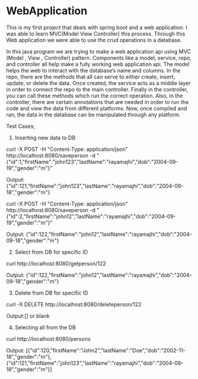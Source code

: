 # WebApplication

This is my first project that deals with spring boot and a web application. I was able to learn MVC(Model View Controller)
this process. Through this Web application we were able to use the crud operations in a database.




In this java program we are trying to make a web application api using MVC (Model , View , Controller) pattern. Components like a model, service, repo, and controller all help make a fully working web application api. The model helps the web to interact with the database’s name and columns. In the repo, there are the methods that all can serve to either create, insert, update, or delete the data. Once created, the service acts as a middle layer in order to connect the repo to the main controller. Finally in the controller, you can call these methods which run the correct operation. Also, in the controller, there are certain annotations that are needed in order to run the code and view the data from different platforms. Now, once compiled and ran, the data in the database can be manipulated through any platform.

Test Cases;

1. Inserting new data to DB

curl -X POST -H "Content-Type: application/json" http://localhost:8080/saveperson -d 
"{\"id\":1,\"firstName\":\"john123\",\"lastName\":\"rayamajhi\",\"dob\":\"2004-09-19\",\"gender\":\"m\"}"

Output:
{"id":121,"firstName":"john123","lastName":"rayamajhi","dob":"2004-09-18","gender":"m"}

 curl -X POST -H "Content-Type: application/json" http://localhost:8080/saveperson -d 
"{\"id\":2,\"firstName\":\"john12\",\"lastName\":\"rayamajhi\",\"dob\":\"2004-09-19\",\"gender\":\"m\"}"

Output:
{"id":122,"firstName":"john12","lastName":"rayamajhi","dob":"2004-09-18","gender":"m"}


2. Select from DB for specific ID

curl http://localhost:8080/getperson/122

Output:
{"id":122,"firstName":"john12","lastName":"rayamajhi","dob":"2004-09-18","gender":"m"}


3. Delete from DB for specific ID

curl -X DELETE  http://localhost:8080/deleteperson/122

Output:[] or blank



4. Selecting all from the DB

curl http://localhost:8080/persons

Output:
[{"id":120,"firstName":"John2","lastName":"Doe","dob":"2002-11-18","gender":"m"},{"id":121,"firstName":"john123","lastName":"rayamajhi","dob":"2004-09-18","gender":"m"}]

